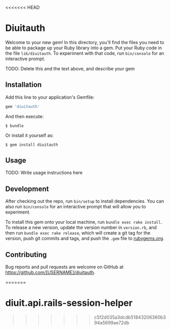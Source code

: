 <<<<<<< HEAD
# Diuitauth

Welcome to your new gem! In this directory, you'll find the files you need to be able to package up your Ruby library into a gem. Put your Ruby code in the file `lib/diuitauth`. To experiment with that code, run `bin/console` for an interactive prompt.

TODO: Delete this and the text above, and describe your gem

## Installation

Add this line to your application's Gemfile:

```ruby
gem 'diuitauth'
```

And then execute:

    $ bundle

Or install it yourself as:

    $ gem install diuitauth

## Usage

TODO: Write usage instructions here

## Development

After checking out the repo, run `bin/setup` to install dependencies. You can also run `bin/console` for an interactive prompt that will allow you to experiment.

To install this gem onto your local machine, run `bundle exec rake install`. To release a new version, update the version number in `version.rb`, and then run `bundle exec rake release`, which will create a git tag for the version, push git commits and tags, and push the `.gem` file to [rubygems.org](https://rubygems.org).

## Contributing

Bug reports and pull requests are welcome on GitHub at https://github.com/[USERNAME]/diuitauth.

=======
# diuit.api.rails-session-helper
>>>>>>> c5f2d035a3dcdb51843206360b394a5699ae72db
